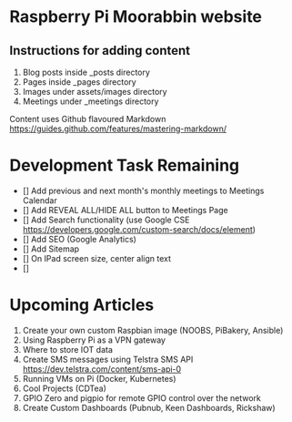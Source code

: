 # Raspberry Pi Moorabbin website

## Instructions for adding content
1. Blog posts inside _posts directory
2. Pages inside _pages directory
3. Images under assets/images directory
4. Meetings under _meetings directory

Content uses Github flavoured Markdown 
https://guides.github.com/features/mastering-markdown/

# Development Task Remaining
- [] Add previous and next month's monthly meetings to Meetings Calendar
- [] Add REVEAL ALL/HIDE ALL button to Meetings Page
- [] Add Search functionality (use Google CSE https://developers.google.com/custom-search/docs/element)
- [] Add SEO (Google Analytics)
- [] Add Sitemap
- [] On IPad screen size, center align text
- [] 

# Upcoming Articles
1. Create your own custom Raspbian image (NOOBS, PiBakery, Ansible)
2. Using Raspberry Pi as a VPN gateway
3. Where to store IOT data
4. Create SMS messages using Telstra SMS API https://dev.telstra.com/content/sms-api-0
5. Running VMs on Pi (Docker, Kubernetes)
6. Cool Projects (CDTea)
7. GPIO Zero and pigpio for remote GPIO control over the network
8. Create Custom Dashboards (Pubnub, Keen Dashboards, Rickshaw)
